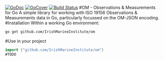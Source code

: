 [![GoDoc](https://godoc.org/github.com/IrishMarineInstitute/om?status.svg)](https://godoc.org/github.com/IrishMarineInstitute/om)
[![GoCover](http://gocover.io/_badge/github.com/IrishMarineInstitute/om)](http://gocover.io/github.com/IrishMarineInstitute/om)
[![Build Status](https://travis-ci.org/IrishMarineInstitute/om.svg?branch=master)](https://travis-ci.org/IrishMarineInstitute/om)
#OM - Observations & Measurements for Go
A simple library for working with ISO 19156 Observations & Measurements data in 
Go, particularly focussed on the OM-JSON encoding.
#Installation
Within a working Go environment:
```sh
go get github.com/IrishMarineInstitute/om
```
#Use in your project
```go
import {"github.com/IrishMarineInstitute/om"}
#TODO
